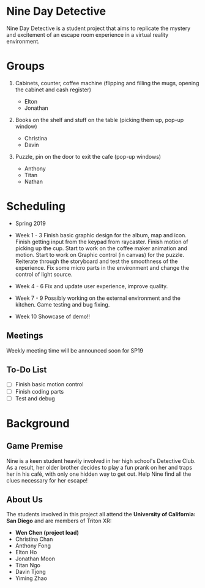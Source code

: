 # Nine Day Detective
Nine Day Detective is a student project that aims to replicate the mystery and excitement of an escape room experience in a virtual reality environment.
	
# Groups 
1. Cabinets, counter, coffee machine (flipping and filling the mugs, opening the cabinet and cash register)
	- Elton
	- Jonathan

2. Books on the shelf and stuff on the table (picking them up, pop-up window)
	- Christina
	- Davin

3. Puzzle, pin on the door to exit the cafe (pop-up windows)
	- Anthony 
	- Titan 
	- Nathan
	
# Scheduling
- Spring 2019
- Week 1 - 3
Finish basic graphic design for the album, map and icon. Finish getting input from the keypad from raycaster.
Finish motion of picking up the cup.
Start to work on the coffee maker animation and motion. Start to work on Graphic control (in canvas) for the puzzle.
Reiterate through the storyboard and test the smoothness of the experience.
Fix some micro parts in the environment and change the control of light source.

- Week 4 - 6
Fix and update user experience, improve quality.

- Week 7 - 9
Possibly working on the external environment and the kitchen. Game testing and bug fixing.

- Week 10
  Showcase of demo!!

## Meetings
Weekly meeting time will be announced soon for SP19

## To-Do List 

- [ ] Finish basic motion control
- [ ] Finish coding parts
- [ ] Test and debug

# Background 

## Game Premise
Nine is a keen student heavily involved in her high school's Detective Club. As a result, her older brother decides to play a 
fun prank on her and traps her in his café, with only one hidden way to get out. Help Nine find all the clues necessary for her escape!

## About Us
The students involved in this project all attend the **University of California: San Diego** and are members of Triton XR:
- **Wen Chen (project lead)**
- Christina Chan     
- Anthony Fong  
- Elton Ho  
- Jonathan Moon  
- Titan Ngo  
- Davin Tjong 
- Yiming Zhao  
                               
                               
                                                                                                                                           



